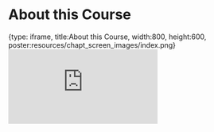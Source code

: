 # About this Course
 
{type: iframe, title:About this Course, width:800, height:600, poster:resources/chapt_screen_images/index.png}
![](https://practicalgenomics.github.io/cogaps-on-sciserver/no_toc/index.html)
 

 
